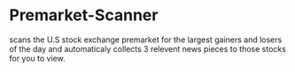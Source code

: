 # Premarket-Scanner
scans the U.S stock exchange premarket for the largest gainers and losers of the day and automaticaly collects 3 relevent news pieces to those stocks for you to view.    
